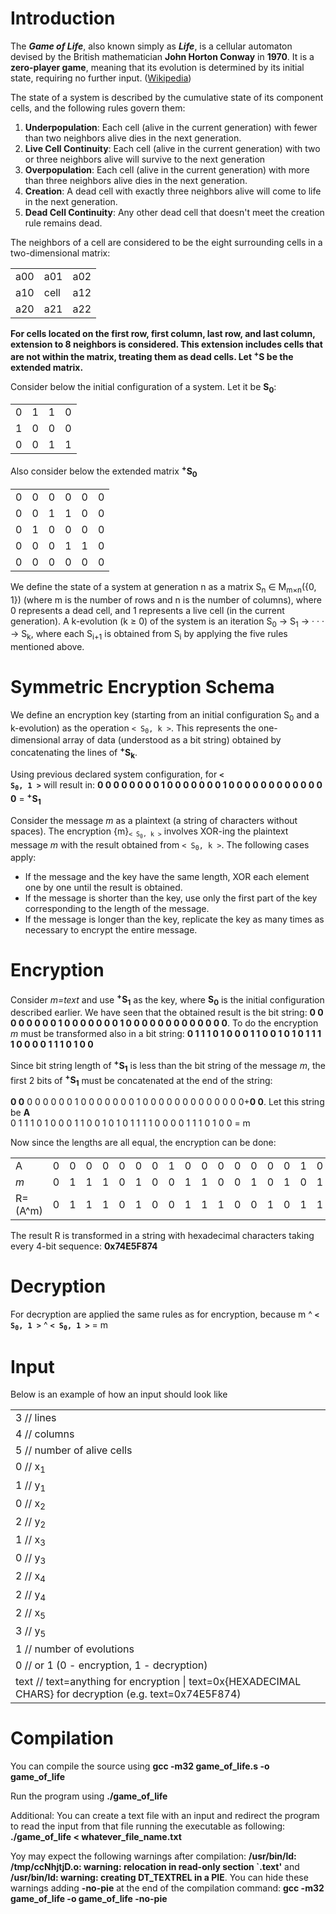 <h1><b>Introduction</b></h1>
The <b><i>Game of Life</b></i>, also known simply as <b><i>Life</b></i>, is a cellular automaton devised by the British mathematician <b>John Horton Conway</b> in <b>1970</b>. It is a <b>zero-player game</b>, meaning that its evolution is determined by its initial state, requiring no further input. (<a href="https://en.wikipedia.org/wiki/Conway's_Game_of_Life">Wikipedia</a>)

The state of a system is described by the cumulative state of its component cells, and the following rules govern them:

1. <b>Underpopulation</b>: Each cell (alive in the current generation) with fewer than two neighbors alive dies in the next generation.
2. <b>Live Cell Continuity</b>: Each cell (alive in the current generation) with two or three neighbors alive will survive to the next generation
3. <b>Overpopulation</b>: Each cell (alive in the current generation) with more than three neighbors alive dies in the next generation.
4. <b>Creation</b>: A dead cell with exactly three neighbors alive will come to life in the next generation.
5. <b>Dead Cell Continuity</b>: Any other dead cell that doesn't meet the creation rule remains dead.

The neighbors of a cell are considered to be the eight surrounding cells in a two-dimensional matrix:
    <table align="center">
        <tr>
            <td>a00</td>
            <td>a01</td>
            <td>a02</td>
        </tr>
        <tr>
            <td>a10</td>
            <td>cell</td>
            <td>a12</td>
        </tr>
        <tr>
            <td>a20</td>
            <td>a21</td>
            <td>a22</td>
        </tr>
    </table>
<strong><p>For cells located on the first row, first column, last row, and last column, extension to 8 neighbors is considered. This extension includes cells that are not within the matrix, treating them as dead cells. Let <sup>+</sup>S be the extended matrix.</p></strong>

<p>Consider below the initial configuration of a system. Let it be <b>S<sub>0</sub></b>:</p>
<table>
  <tr>
    <td>0</td>
    <td>1</td>
    <td>1</td>
    <td>0</td>
  </tr>
  <tr>
    <td>1</td>
    <td>0</td>
    <td>0</td>
    <td>0</td>
  </tr>
  <tr>
    <td>0</td>
    <td>0</td>
    <td>1</td>
    <td>1</td>
  </tr>
</table>

<p>Also consider below the extended matrix <b><sup>+</sup>S<sub>0</sub></b></p>
<table>
  <tr>
    <td>0</td>
    <td>0</td>
    <td>0</td>
    <td>0</td>
    <td>0</td>
    <td>0</td>
  </tr>
  <tr>
    <td>0</td>
    <td>0</td>
    <td>1</td>
    <td>1</td>
    <td>0</td>
    <td>0</td>
  </tr>
  <tr>
    <td>0</td>
    <td>1</td>
    <td>0</td>
    <td>0</td>
    <td>0</td>
    <td>0</td>
  </tr>
  <tr>
    <td>0</td>
    <td>0</td>
    <td>0</td>
    <td>1</td>
    <td>1</td>
    <td>0</td>
  </tr>
  <tr>
    <td>0</td>
    <td>0</td>
    <td>0</td>
    <td>0</td>
    <td>0</td>
    <td>0</td>
  </tr>
</table>


We define the state of a system at generation n as a matrix S<sub>n</sub> ∈ M<sub>m×n</sub>({0, 1}) (where m is the number of rows and n is the number of columns), where 0 represents a dead cell, and 1 represents a live cell (in the current generation).
A k-evolution (k ≥ 0) of the system is an iteration S<sub>0</sub> → S<sub>1</sub> → · · · → S<sub>k</sub>, where each S<sub>i+1</sub> is obtained from S<sub>i</sub> by applying the five rules mentioned above.

<h1><b>Symmetric Encryption Schema</b></h1>
<p>We define an encryption key (starting from an initial configuration S<sub>0</sub> and a k-evolution) as the operation <code>&lt; S<sub>0</sub>, k &gt;</code>. This represents the one-dimensional array of data (understood as a bit string) obtained by concatenating the lines of <b><sup>+</sup>S<sub>k</sub></sub></b>.</p>

Using previous declared system configuration, for <b><code>&lt; S<sub>0</sub>, 1 &gt;</code></b> will result in: <b>0 0 0 0 0 0 0 0 1 0 0 0 0 0 0 0 1 0 0 0 0 0 0 0 0 0 0 0 0 0</b> = <b><sup>+</sup>S<sub>1</sub></b>

<p>Consider the message <i>m</i> as a plaintext (a string of characters without spaces). The encryption {m}<sub><code>&lt; S<sub>0</sub>, k &gt;</code></sub> involves XOR-ing the plaintext message <i>m</i> with the result obtained from <code>&lt; S<sub>0</sub>, k &gt;</code>. The following cases apply:</p>

<ul>
  <li>If the message and the key have the same length, XOR each element one by one until the result is obtained.</li>
  <li>If the message is shorter than the key, use only the first part of the key corresponding to the length of the message.</li>
  <li>If the message is longer than the key, replicate the key as many times as necessary to encrypt the entire message.</li>
</ul>

<h1>Encryption</h1>
<p>Consider <i>m=text</i> and use <b><sup>+</sup>S<sub>1</sub></b> as the key, where <b>S<sub>0</sub></b> is the initial configuration described earlier. We have seen that the obtained result is the bit string: <b>0 0 0 0 0 0 0 0 1 0 0 0 0 0 0 0 1 0 0 0 0 0 0 0 0 0 0 0 0 0</b>. To do the encryption <i>m</i> must be transformed also in a bit string: <b>0 1 1 1 0 1 0 0 0 1 1 0 0 1 0 1 0 1 1 1 1 0 0 0 0 1 1 1 0 1 0 0</b></p>
<p>Since bit string length of <b><sup>+</sup>S<sub>1</sub></b> is less than the bit string of the message <i>m</i>, the first 2 bits of <b><sup>+</sup>S<sub>1</sub></b> must be concatenated at the end of the string:</p>

<b>0 0</b> 0 0 0 0 0 0 1 0 0 0 0 0 0 0 1 0 0 0 0 0 0 0 0 0 0 0 0 0+<b>0 0</b>. Let this string be <b>A</b>
<br>
0 1 1 1 0 1 0 0 0 1 1 0 0 1 0 1 0 1 1 1 1 0 0 0 0 1 1 1 0 1 0 0 = m

<p>Now since the lengths are all equal, the encryption can be done:</p>

<table>
  <tr>
    <td>A</td>
    <td>0</td>
    <td>0</td>
    <td>0</td>
    <td>0</td>
    <td>0</td>
    <td>0</td>
    <td>0</td>
    <td>1</td>
    <td>0</td>
    <td>0</td>
    <td>0</td>
    <td>0</td>
    <td>0</td>
    <td>0</td>
    <td>0</td>
    <td>1</td>
    <td>0</td>
    <td>0</td>
    <td>0</td>
    <td>0</td>
    <td>0</td>
    <td>0</td>
    <td>0</td>
    <td>0</td>
    <td>0</td>
    <td>0</td>
    <td>0</td>
    <td>0</td>
    <td>0</td>
    <td>0</td>
    <td>0</td>
  </tr>
  <tr>
    <td><i>m</i></td>
    <td>0</td>
    <td>1</td>
    <td>1</td>
    <td>1</td>
    <td>0</td>
    <td>1</td>
    <td>0</td>
    <td>0</td>
    <td>1</td>
    <td>1</td>
    <td>0</td>
    <td>0</td>
    <td>1</td>
    <td>0</td>
    <td>1</td>
    <td>0</td>
    <td>1</td>
    <td>1</td>
    <td>1</td>
    <td>1</td>
    <td>0</td>
    <td>0</td>
    <td>0</td>
    <td>0</td>
    <td>1</td>
    <td>1</td>
    <td>1</td>
    <td>0</td>
    <td>1</td>
    <td>0</td>
    <td>0</td>
  </tr>
  <tr>
    <td>R=(A^m)</td>
    <td>0</td>
    <td>1</td>
    <td>1</td>
    <td>1</td>
    <td>0</td>
    <td>1</td>
    <td>0</td>
    <td>0</td>
    <td>1</td>
    <td>1</td>
    <td>1</td>
    <td>0</td>
    <td>0</td>
    <td>1</td>
    <td>0</td>
    <td>1</td>
    <td>1</td>
    <td>1</td>
    <td>1</td>
    <td>1</td>
    <td>0</td>
    <td>0</td>
    <td>0</td>
    <td>0</td>
    <td>1</td>
    <td>1</td>
    <td>1</td>
    <td>0</td>
    <td>1</td>
    <td>0</td>
    <td>0</td>
  </tr>
</table>

  
<p>The result R is transformed in a string with hexadecimal characters taking every 4-bit sequence: <b>0x74E5F874</b></p>

<h1>Decryption</h1>
<p>For decryption are applied the same rules as for encryption, because m ^ <b><code>&lt; S<sub>0</sub>, 1 &gt;</code></b> ^ <b><code>&lt; S<sub>0</sub>, 1 &gt;</code></b> = m</p>

<h1>Input</h1>
<p>Below is an example of how an input should look like</p>
<table>
  <tr>
    <td>3 // lines</td>
  </tr>
  <tr>
    <td>4 // columns</td>
  </tr>
  <tr>
    <td>5 // number of alive cells</td>
  </tr>
  <tr>
    <td>0 // x<sub>1</sub></td>
  </tr>
  <tr>
    <td>1 // y<sub>1</sub></td>
  </tr>
  <tr>
    <td>0 // x<sub>2</sub></td>
  </tr>
  <tr>
    <td>2 // y<sub>2</sub></td>
  </tr>
  <tr>
    <td>1 // x<sub>3</sub></td>
  </tr>
  <tr>
    <td>0 // y<sub>3</sub></td>
  </tr>
  <tr>
    <td>2 // x<sub>4</sub></td>
  </tr>
  <tr>
    <td>2 // y<sub>4</sub></td>
  </tr>
  <tr>
    <td>2 // x<sub>5</sub></td>
  </tr>
  <tr>
    <td>3 // y<sub>5</sub></td>
  </tr>
  <tr>
    <td>1 // number of evolutions</td>
  </tr>
  <tr>
    <td>0 // or 1 (0 - encryption, 1 - decryption)</td>
  </tr>
  <tr>
    <td>text // text=anything for encryption | text=0x{HEXADECIMAL CHARS} for decryption (e.g. text=0x74E5F874)</td>
  </tr>
</table>

<h1>Compilation</h1>
<p>You can compile the source using <b>gcc -m32 game_of_life.s -o game_of_life</b></p>
<p>Run the program using <b>./game_of_life</b></p>
<p>Additional: You can create a text file with an input and redirect the program to read the input from that file running the executable as following: <b>./game_of_life < whatever_file_name.txt</b></p>
<p>Yoy may expect the following warnings after compilation: <b>/usr/bin/ld: /tmp/ccNhjtjD.o: warning: relocation in read-only section `.text'</b> and <b>/usr/bin/ld: warning: creating DT_TEXTREL in a PIE</b>. You can hide these warnings adding <b>-no-pie</b> at the end of the compilation command: <b>gcc -m32 game_of_life -o game_of_life -no-pie</b></b></p>
